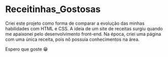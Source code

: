 # Receitinhas_Gostosas

Criei este projeto como forma de comparar a evolução das minhas habilidades com HTML e CSS.
A ideia de um site de receitas surgiu quando me apaixonei pelo desenvolvimento front-end. Na época, criei uma página com uma única receita, pois nõ possuía conhecimentos na área.

Espero que goste 😁

